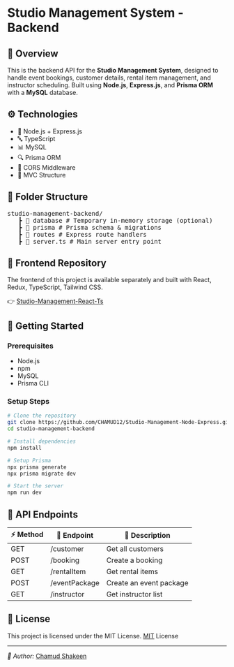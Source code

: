 # Studio Management System - Backend

## 🧠 Overview
This is the backend API for the **Studio Management System**, designed to handle event bookings, customer details, rental item management, and instructor scheduling. Built using **Node.js**, **Express.js**, and **Prisma ORM** with a **MySQL** database.

## ⚙ Technologies
- 🔧 Node.js + Express.js
- 🔤 TypeScript
- 📊 MySQL
- 🔍 Prisma ORM
- 🔐 CORS Middleware
- 📁 MVC Structure

## 📁 Folder Structure

<pre>
studio-management-backend/ 
   ┣ 📂 database # Temporary in-memory storage (optional) 
   ┣ 📂 prisma # Prisma schema & migrations 
   ┣ 📂 routes # Express route handlers 
   ┣ 📜 server.ts # Main server entry point
</pre>

## 🔗 Frontend Repository
The frontend of this project is available separately and built with React, Redux, TypeScript, Tailwind CSS.

👉 [Studio-Management-React-Ts](https://github.com/CHAMUD12/Studio-Management-React-Ts.git)

## 🚀 Getting Started

### Prerequisites
- Node.js
- npm
- MySQL
- Prisma CLI

### Setup Steps
```bash
# Clone the repository
git clone https://github.com/CHAMUD12/Studio-Management-Node-Express.git
cd studio-management-backend

# Install dependencies
npm install

# Setup Prisma
npx prisma generate
npx prisma migrate dev

# Start the server
npm run dev
```

## 📡 API Endpoints
| ⚡ Method | 🔗 Endpoint   | 📌 Description          |
|----------|---------------|-------------------------|
| GET      | /customer     | Get all customers       |
| POST     | /booking      | Create a booking        |
| GET      | /rentalItem   | Get rental items        |
| POST     | /eventPackage | Create an event package |
| GET      | /instructor   | Get instructor list     |

## 📜 License
This project is licensed under the MIT License.
[MIT](https://github.com/CHAMUD12/Studio-Management-Node-Express/blob/master/LICENSE.txt) License

---
*👤 Author:* [Chamud Shakeen](https://github.com/CHAMUD12)

